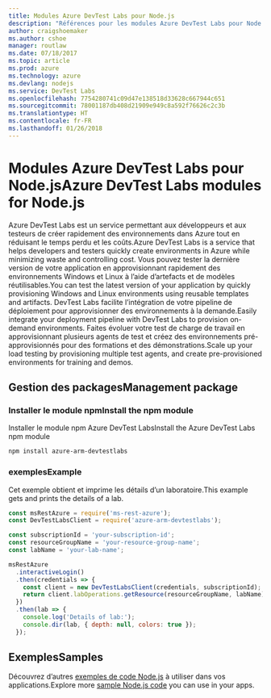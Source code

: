 ```yaml
---
title: Modules Azure DevTest Labs pour Node.js
description: "Références pour les modules Azure DevTest Labs pour Node.js"
author: craigshoemaker
ms.author: cshoe
manager: routlaw
ms.date: 07/18/2017
ms.topic: article
ms.prod: azure
ms.technology: azure
ms.devlang: nodejs
ms.service: DevTest Labs
ms.openlocfilehash: 7754280741c09d47e138518d33628c667944c651
ms.sourcegitcommit: 78001187db408d21909e949c8a592f76626c2c3b
ms.translationtype: HT
ms.contentlocale: fr-FR
ms.lasthandoff: 01/26/2018
---
```

# <a name="azure-devtest-labs-modules-for-nodejs"></a><span data-ttu-id="fb624-103">Modules Azure DevTest Labs pour Node.js</span><span class="sxs-lookup"><span data-stu-id="fb624-103">Azure DevTest Labs modules for Node.js</span></span>

<span data-ttu-id="fb624-104">Azure DevTest Labs est un service permettant aux développeurs et aux testeurs de créer rapidement des environnements dans Azure tout en réduisant le temps perdu et les coûts.</span><span class="sxs-lookup"><span data-stu-id="fb624-104">Azure DevTest Labs is a service that helps developers and testers quickly create environments in Azure while minimizing waste and controlling cost.</span></span> <span data-ttu-id="fb624-105">Vous pouvez tester la dernière version de votre application en approvisionnant rapidement des environnements Windows et Linux à l’aide d’artefacts et de modèles réutilisables.</span><span class="sxs-lookup"><span data-stu-id="fb624-105">You can test the latest version of your application by quickly provisioning Windows and Linux environments using reusable templates and artifacts.</span></span> <span data-ttu-id="fb624-106">DevTest Labs facilite l’intégration de votre pipeline de déploiement pour approvisionner des environnements à la demande.</span><span class="sxs-lookup"><span data-stu-id="fb624-106">Easily integrate your deployment pipeline with DevTest Labs to provision on-demand environments.</span></span> <span data-ttu-id="fb624-107">Faites évoluer votre test de charge de travail en approvisionnant plusieurs agents de test et créez des environnements pré-approvisionnés pour des formations et des démonstrations.</span><span class="sxs-lookup"><span data-stu-id="fb624-107">Scale up your load testing by provisioning multiple test agents, and create pre-provisioned environments for training and demos.</span></span>

## <a name="management-package"></a><span data-ttu-id="fb624-108">Gestion des packages</span><span class="sxs-lookup"><span data-stu-id="fb624-108">Management package</span></span>

### <a name="install-the-npm-module"></a><span data-ttu-id="fb624-109">Installer le module npm</span><span class="sxs-lookup"><span data-stu-id="fb624-109">Install the npm module</span></span>

<span data-ttu-id="fb624-110">Installer le module npm Azure DevTest Labs</span><span class="sxs-lookup"><span data-stu-id="fb624-110">Install the Azure DevTest Labs npm module</span></span>

```bash
npm install azure-arm-devtestlabs
```

### <a name="example"></a><span data-ttu-id="fb624-111">exemples</span><span class="sxs-lookup"><span data-stu-id="fb624-111">Example</span></span>

<span data-ttu-id="fb624-112">Cet exemple obtient et imprime les détails d’un laboratoire.</span><span class="sxs-lookup"><span data-stu-id="fb624-112">This example gets and prints the details of a lab.</span></span>

```javascript
const msRestAzure = require('ms-rest-azure');
const DevTestLabsClient = require('azure-arm-devtestlabs');

const subscriptionId = 'your-subscription-id';
const resourceGroupName = 'your-resource-group-name';
const labName = 'your-lab-name';

msRestAzure
  .interactiveLogin()
  .then(credentials => {
    const client = new DevTestLabsClient(credentials, subscriptionId);
    return client.labOperations.getResource(resourceGroupName, labName);
  })
  .then(lab => {
    console.log('Details of lab:');
    console.dir(lab, { depth: null, colors: true });
  });


```

## <a name="samples"></a><span data-ttu-id="fb624-113">Exemples</span><span class="sxs-lookup"><span data-stu-id="fb624-113">Samples</span></span>

<span data-ttu-id="fb624-114">Découvrez d’autres [exemples de code Node.js](https://azure.microsoft.com/resources/samples/?platform=nodejs) à utiliser dans vos applications.</span><span class="sxs-lookup"><span data-stu-id="fb624-114">Explore more [sample Node.js code](https://azure.microsoft.com/resources/samples/?platform=nodejs) you can use in your apps.</span></span>
